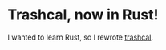 # Trashcal, now in Rust!

I wanted to learn Rust, so I rewrote [trashcal](https://github.com/stabbylambda/trashcal-old).
